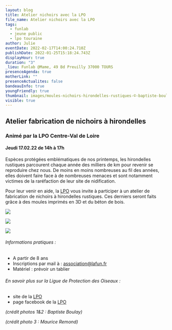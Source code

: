 ```yaml
---
layout: blog
title: Atelier nichoirs avec la LPO
file_name: Atelier nichoirs avec la LPO
tags:
  - funlab
  - jeune public
  - lpo touraine
author: Julie
eventDate: 2022-02-17T14:00:24.710Z
publishDate: 2022-01-25T15:18:24.743Z
displayHour: true
duration: "3"
_lieu: Funlab @Mame, 49 Bd Preuilly 37000 TOURS
presenceAgenda: true
motherLink: ""
presenceActualites: false
bandeauInfo: true
youngFriendly: true
thumbnail: images/moules-nichoirs-hirondelles-rustiques-©-baptiste-boulay.png
visible: true
---
```

## Atelier fabrication de nichoirs à hirondelles

### Animé par la LPO Centre-Val de Loire

#### Jeudi 17.02.22 de 14h à 17h

Espèces protégées emblématiques de nos printemps, les hirondelles rustiques parcourent chaque année des milliers de km pour revenir se reproduire chez nous. De moins en moins nombreuses au fil des années, elles doivent faire face à de nombreuses menaces et sont notamment victimes de la raréfaction de leur site de nidification.

Pour leur venir en aide, la [LPO](https://www.lpotouraine.fr/) vous invite à participer à un atelier de fabrication de nichoirs à hirondelles rustiques. Ces derniers seront faits grâce à des moules imprimés en 3D et du béton de bois.

![](images/moules-nichoirs-hirondelles-rustiques-©-baptiste-boulay.png)

![](images/fabrication-nichoirs-hirondelles-rustiques-©-baptiste-boulay.png)

![](images/hirondelle-rustique-dans-nichoir-artificiel-©-maurice-remond.png)



###### Informations pratiques :

* A partir de 8 ans
* Inscriptions par mail à : association@lafun.fr
* Matériel : prévoir un tablier

###### En savoir plus sur la Ligue de Protection des Oiseaux : 
* site de la [LPO](https://www.lpotouraine.fr/)
* page facebook de la [LPO](https://www.facebook.com/LPO-Touraine-707021036035030)

*(crédit photos 1&2 : Baptiste Boulay)*

*(crédit photo 3 : Maurice Remond)*